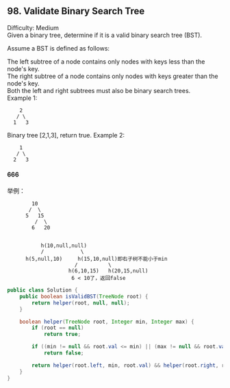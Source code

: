 ## 98. Validate Binary Search Tree
Difficulty: Medium  
Given a binary tree, determine if it is a valid binary search tree (BST).

Assume a BST is defined as follows:

The left subtree of a node contains only nodes with keys less than the node's key.  
The right subtree of a node contains only nodes with keys greater than the node's key.  
Both the left and right subtrees must also be binary search trees.  
Example 1:
```
    2
   / \
  1   3
```
Binary tree [2,1,3], return true.
Example 2:
```
    1
   / \
  2   3
  ```
#### 666
举例：
```
        10
       /  \
      5   15
         /  \
        6   20


           h(10,null,null)
           /            \
      h(5,null,10)     h(15,10,null)即右子树不能小于min
                      /          \
                    h(6,10,15)   h(20,15,null)    
                     6 < 10了，返回false
```
```java
public class Solution {
    public boolean isValidBST(TreeNode root) {
        return helper(root, null, null);
    }

    boolean helper(TreeNode root, Integer min, Integer max) {
        if (root == null)
            return true;

        if ((min != null && root.val <= min) || (max != null && root.val >= max))
            return false;

        return helper(root.left, min, root.val) && helper(root.right, root.val, max);
    }
}
```
